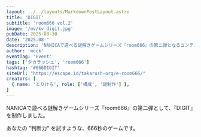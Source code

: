 ```yaml
---
layout: ../../layouts/MarkdownPostLayout.astro
title: 'DIGIT'
subtitle: 'room666 vol.2'
image: '/mv/kv_digit.jpg'
pubDate: 2025-08-30
date: "2025.08-"
description: 'NANICAで遊べる謎解きゲームシリーズ『room666』の第二弾となるコンテンツです。'
author: 'mock'
eventTag: 'Event'
tags: ['タカラッシュ', 'room666']
hashtag: '#666DIGIT'
siteUrl: "https://escape.id/takarush-org/e-room666/"
creators: [
  { name: 'とりけら', role: ['構成', '謎制作'] },
]
---
```

NANICAで遊べる謎解きゲームシリーズ『room666』の第二弾として、『DIGIT』を制作しました。

あなたの "判断力" を試すような、666秒のゲームです。
